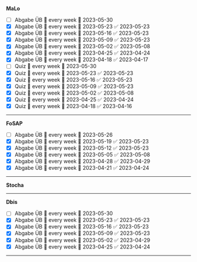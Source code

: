 **MaLo**
- [ ] Abgabe ÜB 🔁 every week 📅 2023-05-30
- [x] Abgabe ÜB 🔁 every week 📅 2023-05-23 ✅ 2023-05-23
- [x] Abgabe ÜB 🔁 every week 📅 2023-05-16 ✅ 2023-05-23
- [x] Abgabe ÜB 🔁 every week 📅 2023-05-09 ✅ 2023-05-23
- [x] Abgabe ÜB 🔁 every week 📅 2023-05-02 ✅ 2023-05-08
- [x] Abgabe ÜB 🔁 every week 📅 2023-04-25 ✅ 2023-04-24
- [x] Abgabe ÜB 🔁 every week 📅 2023-04-18 ✅ 2023-04-17
- [ ] Quiz 🔁 every week 📅 2023-05-30
- [x] Quiz 🔁 every week 📅 2023-05-23 ✅ 2023-05-23
- [x] Quiz 🔁 every week 📅 2023-05-16 ✅ 2023-05-23
- [x] Quiz 🔁 every week 📅 2023-05-09 ✅ 2023-05-23
- [x] Quiz 🔁 every week 📅 2023-05-02 ✅ 2023-05-08
- [x] Quiz 🔁 every week 📅 2023-04-25 ✅ 2023-04-24
- [x] Quiz 🔁 every week 📅 2023-04-18 ✅ 2023-04-16

---

**FoSAP**
- [ ] Abgabe ÜB 🔁 every week 📅 2023-05-26
- [x] Abgabe ÜB 🔁 every week 📅 2023-05-19 ✅ 2023-05-23
- [x] Abgabe ÜB 🔁 every week 📅 2023-05-12 ✅ 2023-05-23
- [x] Abgabe ÜB 🔁 every week 📅 2023-05-05 ✅ 2023-05-08
- [x] Abgabe ÜB 🔁 every week 📅 2023-04-28 ✅ 2023-04-29
- [x] Abgabe ÜB 🔁 every week 📅 2023-04-21 ✅ 2023-04-24
---
**Stocha**

---

**Dbis**
- [ ] Abgabe ÜB 🔁 every week 📅 2023-05-30
- [x] Abgabe ÜB 🔁 every week 📅 2023-05-23 ✅ 2023-05-23
- [x] Abgabe ÜB 🔁 every week 📅 2023-05-16 ✅ 2023-05-23
- [x] Abgabe ÜB 🔁 every week 📅 2023-05-09 ✅ 2023-05-23
- [x] Abgabe ÜB 🔁 every week 📅 2023-05-02 ✅ 2023-04-29
- [x] Abgabe ÜB 🔁 every week 📅 2023-04-25 ✅ 2023-04-24
---